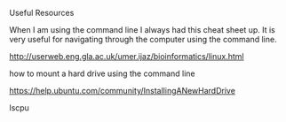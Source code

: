 Useful Resources

When I am using the command line I always had this cheat sheet up. It is very useful for navigating through the computer using the command line.

http://userweb.eng.gla.ac.uk/umer.ijaz/bioinformatics/linux.html


how to mount a hard drive using the command line

https://help.ubuntu.com/community/InstallingANewHardDrive


lscpu
